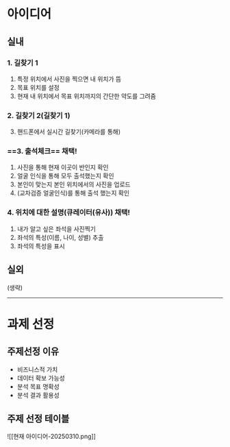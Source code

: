 # 아이디어
## 실내
### 1. 길찾기 1
1. 특정 위치에서 사진을 찍으면 내 위치가 뜸
2. 목표 위치를 설정
3. 현재 내 위치에서 목표 위치까지의 간단한 약도를 그려줌

### 2. 길찾기 2(길찾기 1)
3. 핸드폰에서 실시간 길찾기(카메라를 통해)

### ==3. 출석체크==  채택!
1. 사진을 통해 현재 이곳이 반인지 확인
2. 얼굴 인식을 통해 모두 출석했는지 확인
3. 본인이 맞는지 본인 위치에서의 사진을 업로드
4. (교차검증 얼굴인식)를 통해 출석 했는지 확인

### 4. 위치에 대한 설명(큐레이터(유사))   채택!
1. 내가 알고 싶은 좌석을 사진찍기
2. 좌석의 특성(이름, 나이, 성별) 추출
3. 좌석의 특성을 표시
## 실외
(생략)

---
# 과제 선정
## 주제선정 이유
- 비즈니스적 가치
- 데이터 확보 가능성
- 분석 목표 명확성
- 분석 결과 활용성
## 주제 선정 테이블

![[현재 아이디어-20250310.png]]
